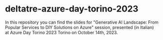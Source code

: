 # deltatre-azure-day-torino-2023
In this repository you can find the slides for "Generative AI Landscape: From Popular Services to DIY Solutions on Azure" session, presented (in Italian) at Azure Day Torino 2023 Torino on October 14th, 2023.
